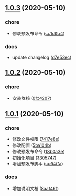 ## [1.0.3](https://github.com/chenshengshui/happy-music/compare/v1.0.2...v1.0.3) (2020-05-10)


### chore

* 修改预发布命令 ([cc1d6b4](https://github.com/chenshengshui/happy-music/commit/cc1d6b4b147969ec931d1f494fbb892b2d514897))

### docs

* update changelog ([d7e53ec](https://github.com/chenshengshui/happy-music/commit/d7e53ec30050376915bafae763992732c615e24c))



## [1.0.2](https://github.com/chenshengshui/happy-music/compare/v1.0.1...v1.0.2) (2020-05-10)


### chore

* 安装依赖 ([8f24287](https://github.com/chenshengshui/happy-music/commit/8f24287177fecb757d9860102199a0c9c998ae16))



## [1.0.1](https://github.com/chenshengshui/happy-music/compare/3305747cdeea18513a38e06e9914bc514048d4b6...v1.0.1) (2020-05-10)


### chore

* 修改文件权限 ([7417e8e](https://github.com/chenshengshui/happy-music/commit/7417e8e04f9f35921ac09a7da6fa068ab72dc15f))
* 修改配置 ([5ba104b](https://github.com/chenshengshui/happy-music/commit/5ba104b55e5bf14eafd66e23836d3e87f0caa8aa))
* 修改预发布命令 ([18b0a3e](https://github.com/chenshengshui/happy-music/commit/18b0a3e3a6cd4bc725d402a20f0d669b47347c99))
* 初始化项目 ([3305747](https://github.com/chenshengshui/happy-music/commit/3305747cdeea18513a38e06e9914bc514048d4b6))
* 增加预发布脚本 ([cc64ffa](https://github.com/chenshengshui/happy-music/commit/cc64ffa706f519e560fa5a41c157a4554a5596d1))

### docs

* 增加说明文档 ([8aaf46f](https://github.com/chenshengshui/happy-music/commit/8aaf46f0b747ede19f3e48e7bcd97ebc15b748a0))



